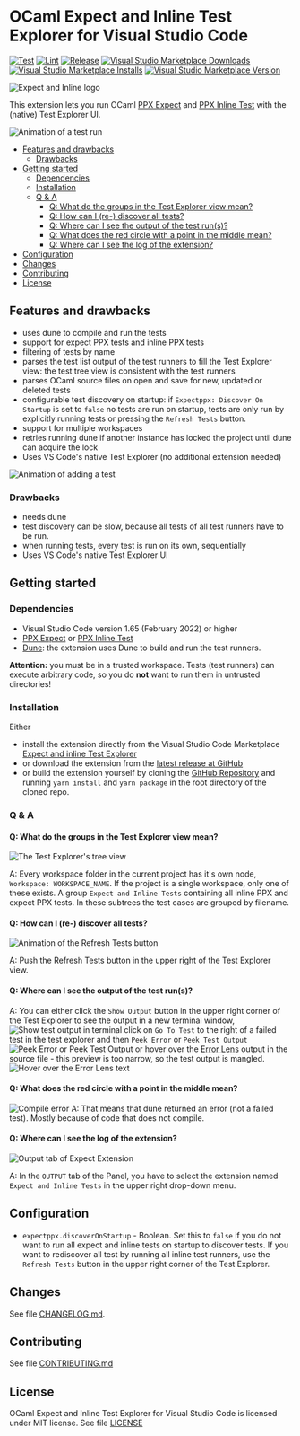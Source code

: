 # OCaml Expect and Inline Test Explorer for Visual Studio Code

[![Test](https://github.com/Release-Candidate/vscode-ocaml-expect-inline/actions/workflows/test.yml/badge.svg)](https://github.com/Release-Candidate/vscode-ocaml-expect-inline/actions/workflows/test.yml)
[![Lint](https://github.com/Release-Candidate/vscode-ocaml-expect-inline/actions/workflows/lint.yml/badge.svg)](https://github.com/Release-Candidate/vscode-ocaml-expect-inline/actions/workflows/lint.yml)
[![Release](https://github.com/Release-Candidate/vscode-ocaml-expect-inline/actions/workflows/release.yml/badge.svg)](https://github.com/Release-Candidate/vscode-ocaml-expect-inline/actions/workflows/release.yml)
[![Visual Studio Marketplace Downloads](https://img.shields.io/visual-studio-marketplace/d/Release-Candidate.vscode-ocaml-expect-inline)](https://marketplace.visualstudio.com/items?itemName=release-candidate.vscode-ocaml-expect-inline)
[![Visual Studio Marketplace Installs](https://img.shields.io/visual-studio-marketplace/i/Release-Candidate.vscode-ocaml-expect-inline)](https://marketplace.visualstudio.com/items?itemName=release-candidate.vscode-ocaml-expect-inline)
[![Visual Studio Marketplace Version](https://img.shields.io/visual-studio-marketplace/v/Release-Candidate.vscode-ocaml-expect-inline)](https://marketplace.visualstudio.com/items?itemName=release-candidate.vscode-ocaml-expect-inline)

![Expect and Inline logo](./images/inline_ppx_banner.png)

This extension lets you run OCaml [PPX Expect](https://github.com/janestreet/ppx_expect) and [PPX Inline Test](https://github.com/janestreet/ppx_inline_test) with the (native) Test Explorer UI.

![Animation of a test run](https://raw.githubusercontent.com/Release-Candidate/vscode-ocaml-expect-inline/main/images/run_tests.gif)

- [Features and drawbacks](#features-and-drawbacks)
  - [Drawbacks](#drawbacks)
- [Getting started](#getting-started)
  - [Dependencies](#dependencies)
  - [Installation](#installation)
  - [Q \& A](#q--a)
    - [Q: What do the groups in the Test Explorer view mean?](#q-what-do-the-groups-in-the-test-explorer-view-mean)
    - [Q: How can I (re-) discover all tests?](#q-how-can-i-re--discover-all-tests)
    - [Q: Where can I see the output of the test run(s)?](#q-where-can-i-see-the-output-of-the-test-runs)
    - [Q: What does the red circle with a point in the middle mean?](#q-what-does-the-red-circle-with-a-point-in-the-middle-mean)
    - [Q: Where can I see the log of the extension?](#q-where-can-i-see-the-log-of-the-extension)
- [Configuration](#configuration)
- [Changes](#changes)
- [Contributing](#contributing)
- [License](#license)

## Features and drawbacks

- uses dune to compile and run the tests
- support for expect PPX tests and inline PPX tests
- filtering of tests by name
- parses the test list output of the test runners to fill the Test Explorer view: the test tree view is consistent with the test runners
- parses OCaml source files on open and save for new, updated or deleted tests
- configurable test discovery on startup: if `Expectppx: Discover On Startup` is set to `false` no tests are run on startup, tests are only run by explicitly running tests or pressing the `Refresh Tests` button.
- support for multiple workspaces
- retries running dune if another instance has locked the project until dune can acquire the lock
- Uses VS Code's native Test Explorer (no additional extension needed)

![Animation of adding a test](https://raw.githubusercontent.com/Release-Candidate/vscode-ocaml-expect-inline/main/images/add_test.gif)

### Drawbacks

- needs dune
- test discovery can be slow, because all tests of all test runners have to be run.
- when running tests, every test is run on its own, sequentially
- Uses VS Code's native Test Explorer UI

## Getting started

### Dependencies

- Visual Studio Code version 1.65 (February 2022) or higher
- [PPX Expect](https://github.com/janestreet/ppx_expect) or [PPX Inline Test](https://github.com/janestreet/ppx_inline_test)
- [Dune](https://dune.build/): the extension uses Dune to build and run the test runners.

**Attention:** you must be in a trusted workspace. Tests (test runners) can execute arbitrary code, so you do **not** want to run them in untrusted directories!

### Installation

Either

- install the extension directly from the Visual Studio Code Marketplace [Expect and inline  Test Explorer](https://marketplace.visualstudio.com/items?itemName=release-candidate.vscode-ocaml-expect-inline)
- or download the extension from the [latest release at GitHub](https://github.com/Release-Candidate/vscode-ocaml-expect-inline/releases/latest)
- or build the extension yourself by cloning the [GitHub Repository](https://github.com/Release-Candidate/vscode-ocaml-expect-inline) and running `yarn install` and `yarn package` in the root directory of the cloned repo.

### Q & A

#### Q: What do the groups in the Test Explorer view mean?

![The Test Explorer's tree view](https://raw.githubusercontent.com/Release-Candidate/vscode-ocaml-expect-inline/main/images/treeview.png)

A: Every workspace folder in the current project has it's own node, `Workspace: WORKSPACE_NAME`. If the project is a single workspace, only one of these exists. A group `Expect and Inline Tests` containing all inline PPX and expect PPX tests. In these subtrees the test cases are grouped by filename.

#### Q: How can I (re-) discover all tests?

![Animation of the Refresh Tests button](https://raw.githubusercontent.com/Release-Candidate/vscode-ocaml-expect-inline/main/images/refresh_tests.gif)

A: Push the Refresh Tests button in the upper right of the Test Explorer view.

#### Q: Where can I see the output of the test run(s)?

A: You can either click the `Show Output` button in the upper right corner of the Test Explorer to see the output in a new terminal window,
![Show test output in terminal](https://raw.githubusercontent.com/Release-Candidate/vscode-ocaml-expect-inline/main/images/test_output_terminal.png)
click on `Go To Test` to the right of a failed test in the test explorer and then `Peek Error` or `Peek Test Output`
![Peek Error or Peek Test Output](https://raw.githubusercontent.com/Release-Candidate/vscode-ocaml-expect-inline/main/images/peek_error.png)
or hover over the [Error Lens](https://marketplace.visualstudio.com/items?itemName=usernamehw.errorlens) output in the source file - this preview is too narrow, so the test output is mangled.
![Hover over the Error Lens text](https://raw.githubusercontent.com/Release-Candidate/vscode-ocaml-expect-inline/main/images/hover_error_lens.png)

#### Q: What does the red circle with a point in the middle mean?

![Compile error](https://raw.githubusercontent.com/Release-Candidate/vscode-ocaml-expect-inline/main/images/compile_error.png)
A: That means that dune returned an error (not a failed test). Mostly because of code that does not compile.

#### Q: Where can I see the log of the extension?

![Output tab of Expect Extension](https://raw.githubusercontent.com/Release-Candidate/vscode-ocaml-expect-inline/main/images/output.png)

A: In the `OUTPUT` tab of the Panel, you have to select the extension named `Expect and Inline Tests` in the upper right drop-down menu.

## Configuration

- `expectppx.discoverOnStartup` - Boolean. Set this to `false` if you do not want to run all expect and inline tests on startup to discover tests. If you want to rediscover all test by running all inline test runners, use the `Refresh Tests` button in the upper right corner of the Test Explorer.

## Changes

See file [CHANGELOG.md](CHANGELOG.md).

## Contributing

See file [CONTRIBUTING.md](CONTRIBUTING.md)

## License

OCaml Expect and Inline Test Explorer for Visual Studio Code is licensed under MIT license. See file [LICENSE](LICENSE)
